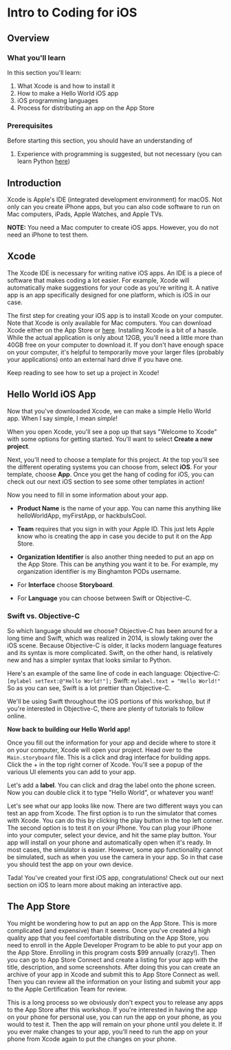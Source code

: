 # Intro to Coding for iOS

## Overview

### **What you'll learn**

In this section you'll learn:

1.  What Xcode is and how to install it
2.  How to make a Hello World iOS app
3.  iOS programming languages
4.  Process for distributing an app on the App Store

### **Prerequisites**

Before starting this section, you should have an understanding of

1.  Experience with programming is suggested, but not necessary (you can learn Python [here](https://github.com/HackBinghamton/PythonWorkshop))

## **Introduction**

Xcode is Apple's IDE (integrated development environment) for macOS. Not only can you create iPhone apps, but you can also code software to run on Mac computers, iPads, Apple Watches, and Apple TVs.

**NOTE:** You need a Mac computer to create iOS apps. However, you do not need an iPhone to test them.

## Xcode

The Xcode IDE is necessary for writing native iOS apps. An IDE is a piece of software that makes coding a lot easier. For example, Xcode will automatically make suggestions for your code as you're writing it. A native app is an app specifically designed for one platform, which is iOS in our case.

The first step for creating your iOS app is to install Xcode on your computer. Note that Xcode is only available for Mac computers. You can download Xcode either on the App Store or [here](https://developer.apple.com/download/). Installing Xcode is a bit of a hassle. While the actual application is only about 12GB, you'll need a little more than 40GB free on your computer to download it. If you don't have enough space on your computer, it's helpful to temporarily move your larger files (probably your applications) onto an external hard drive if you have one.

Keep reading to see how to set up a project in Xcode!

## Hello World iOS App

Now that you've downloaded Xcode, we can make a simple Hello World app. When I say simple, I mean _simple_!

When you open Xcode, you'll see a pop up that says "Welcome to Xcode" with some options for getting started. You'll want to select **Create a new project**.

Next, you'll need to choose a template for this project. At the top you'll see the different operating systems you can choose from, select **iOS**. For your template, choose **App**. Once you get the hang of coding for iOS, you can check out our next iOS section to see some other templates in action!

Now you need to fill in some information about your app. 

- **Product Name** is the name of your app. You can name this anything like helloWorldApp, myFirstApp, or hackbuIsCool. 
- **Team** requires that you sign in with your Apple ID. This just lets Apple know who is creating the app in case you decide to put it on the App Store.

- **Organization Identifier** is also another thing needed to put an app on the App Store. This can be anything you want it to be. For example, my organization identifier is my Binghamton PODs username. 
- For **Interface** choose **Storyboard**.
- For **Language** you can choose between Swift or Objective-C.

### Swift vs. Objective-C

So which language should we choose? Objective-C has been around for a long time and Swift, which was realized in 2014, is slowly taking over the iOS scene. Because Objective-C is older, it lacks modern language features and its syntax is more complicated. Swift, on the other hand, is relatively new and has a simpler syntax that looks similar to Python.

Here's an example of the same line of code in each language:
Objective-C: `[mylabel setText:@"Hello World!"];`
Swift: `mylabel.text = "Hello World!"`
So as you can see, Swift is a lot prettier than Objective-C.

We'll be using Swift throughout the iOS portions of this workshop, but if you're interested in Objective-C, there are plenty of tutorials to follow online.

**Now back to building our Hello World app!**

Once you fill out the information for your app and decide where to store it on your computer, Xcode will open your project. Head over to the `Main.storyboard` file. This is a click and drag interface for building apps. Click the + in the top right corner of Xcode. You'll see a popup of the various UI elements you can add to your app.

Let's add a **label**. You can click and drag the label onto the phone screen. Now you can double click it to type "Hello World", or whatever you want!

Let's see what our app looks like now. There are two different ways you can test an app from Xcode. The first option is to run the simulator that comes with Xcode. You can do this by clicking the play button in the top left corner. The second option is to test it on your iPhone. You can plug your iPhone into your computer, select your device, and hit the same play button. Your app will install on your phone and automatically open when it's ready. In most cases, the simulator is easier. However, some app functionality cannot be simulated, such as when you use the camera in your app. So in that case you should test the app on your own device.

Tada! You've created your first iOS app, congratulations! Check out our next section on iOS to learn more about making an interactive app.

## The App Store

You might be wondering how to put an app on the App Store. This is more complicated (and expensive) than it seems. Once you've created a high quality app that you feel comfortable distributing on the App Store, you need to enroll in the Apple Developer Program to be able to put your app on the App Store. Enrolling in this program costs \$99 annually (crazy!). Then you can go to App Store Connect and create a listing for your app with the title, description, and some screenshots. After doing this you can create an archive of your app in Xcode and submit this to App Store Connect as well. Then you can review all the information on your listing and submit your app to the Apple Certification Team for review.

This is a long process so we obviously don't expect you to release any apps to the App Store after this workshop. If you're interested in having the app on your phone for personal use, you can run the app on your phone, as you would to test it. Then the app will remain on your phone until you delete it. If you ever make changes to your app, you'll need to run the app on your phone from Xcode again to put the changes on your phone.
